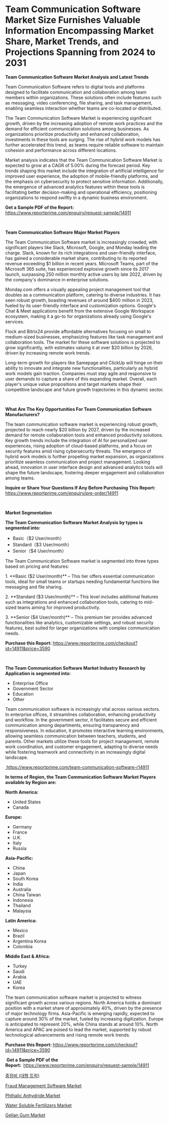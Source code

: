 <p><h1>Team Communication Software Market Size Furnishes Valuable Information Encompassing Market Share, Market Trends, and Projections Spanning from 2024 to 2031</h1></p><p><strong>Team Communication Software Market Analysis and Latest Trends</strong></p>
<p><p>Team Communication Software refers to digital tools and platforms designed to facilitate communication and collaboration among team members within organizations. These solutions often include features such as messaging, video conferencing, file sharing, and task management, enabling seamless interaction whether teams are co-located or distributed.</p><p>The Team Communication Software Market is experiencing significant growth, driven by the increasing adoption of remote work practices and the demand for efficient communication solutions among businesses. As organizations prioritize productivity and enhanced collaboration, investments in these tools are surging. The rise of hybrid work models has further accelerated this trend, as teams require reliable software to maintain cohesion and performance across different locations.</p><p>Market analysis indicates that the Team Communication Software Market is expected to grow at a CAGR of 5.00% during the forecast period. Key trends shaping this market include the integration of artificial intelligence for improved user experience, the adoption of mobile-friendly platforms, and the emphasis on cybersecurity to protect sensitive information. Additionally, the emergence of advanced analytics features within these tools is facilitating better decision-making and operational efficiency, positioning organizations to respond swiftly in a dynamic business environment.</p></p>
<p><strong>Get a Sample PDF of the Report:&nbsp;</strong> <a href="https://www.reportprime.com/enquiry/request-sample/14911">https://www.reportprime.com/enquiry/request-sample/14911</a></p>
<p>&nbsp;</p>
<p><strong>Team Communication Software Major Market Players</strong></p>
<p><p>The Team Communication Software market is increasingly crowded, with significant players like Slack, Microsoft, Google, and Monday leading the charge. Slack, known for its rich integrations and user-friendly interface, has gained a considerable market share, contributing to its reported revenue exceeding $1 billion in recent years. Microsoft Teams, part of the Microsoft 365 suite, has experienced explosive growth since its 2017 launch, surpassing 250 million monthly active users by late 2022, driven by the company's dominance in enterprise solutions.</p><p>Monday.com offers a visually appealing project management tool that doubles as a communication platform, catering to diverse industries. It has seen robust growth, boasting revenues of around $400 million in 2023, fueled by its user-friendly interface and customization options. Google's Chat & Meet applications benefit from the extensive Google Workspace ecosystem, making it a go-to for organizations already using Google's services.</p><p>Flock and Bitrix24 provide affordable alternatives focusing on small to medium-sized businesses, emphasizing features like task management and collaboration tools. The market for these software solutions is projected to grow significantly, with estimates valuing it at over $20 billion by 2026, driven by increasing remote work trends.</p><p>Long-term growth for players like Samepage and ClickUp will hinge on their ability to innovate and integrate new functionalities, particularly as hybrid work models gain traction. Companies must stay agile and responsive to user demands to capture a share of this expanding market. Overall, each player's unique value propositions and target markets shape their competitive landscape and future growth trajectories in this dynamic sector.</p></p>
<p>&nbsp;</p>
<p><strong>What Are The Key Opportunities For Team Communication Software Manufacturers?</strong></p>
<p><p>The team communication software market is experiencing robust growth, projected to reach nearly $20 billion by 2027, driven by the increased demand for remote collaboration tools and enhanced productivity solutions. Key growth trends include the integration of AI for personalized user experiences, rising adoption of cloud-based platforms, and a focus on security features amid rising cybersecurity threats. The emergence of hybrid work models is further propelling market expansion, as organizations prioritize seamless communication and project management. Looking ahead, innovation in user interface design and advanced analytics tools will shape the future landscape, fostering deeper engagement and collaboration among teams.</p></p>
<p><strong>Inquire or Share Your Questions If Any Before Purchasing This Report:</strong> <a href="https://www.reportprime.com/enquiry/pre-order/14911">https://www.reportprime.com/enquiry/pre-order/14911</a></p>
<p>&nbsp;</p>
<p><strong>Market Segmentation</strong></p>
<p><strong>The Team Communication Software Market Analysis by types is segmented into:</strong></p>
<p><ul><li>Basic（$2 User/month）</li><li>Standard（$3 User/month）</li><li>Senior（$4 User/month）</li></ul></p>
<p><p>The Team Communication Software market is segmented into three types based on pricing and features: </p><p>1. **Basic ($2 User/month)** – This tier offers essential communication tools, ideal for small teams or startups needing fundamental functions like messaging and file sharing. </p><p>2. **Standard ($3 User/month)** – This level includes additional features such as integrations and enhanced collaboration tools, catering to mid-sized teams aiming for improved productivity. </p><p>3. **Senior ($4 User/month)** – This premium tier provides advanced functionalities like analytics, customizable settings, and robust security features, best suited for larger organizations with complex communication needs.</p></p>
<p><strong>Purchase this Report:&nbsp;</strong><a href="https://www.reportprime.com/checkout?id=14911&price=3590">https://www.reportprime.com/checkout?id=14911&price=3590</a></p>
<p>&nbsp;</p>
<p><strong>The Team Communication Software Market Industry Research by Application is segmented into:</strong></p>
<p><ul><li>Enterprise Office</li><li>Government Sector</li><li>Education</li><li>Other</li></ul></p>
<p><p>Team communication software is increasingly vital across various sectors. In enterprise offices, it streamlines collaboration, enhancing productivity and workflow. In the government sector, it facilitates secure and efficient communication among departments, ensuring transparency and responsiveness. In education, it promotes interactive learning environments, allowing seamless communication between teachers, students, and parents. Other markets utilize these tools for project management, remote work coordination, and customer engagement, adapting to diverse needs while fostering teamwork and connectivity in an increasingly digital landscape.</p></p>
<p><a href="https://www.reportprime.com/team-communication-software-r14911">&nbsp;https://www.reportprime.com/team-communication-software-r14911</a></p>
<p><strong>In terms of Region, the Team Communication Software Market Players available by Region are:</strong></p>
<p>
    <p> <strong> North America: </strong>
        <ul>
            <li>United States</li>
            <li>Canada</li>
        </ul>
        </p> 
    <p> <strong> Europe: </strong>
        <ul>
            <li>Germany</li>
            <li>France</li>
            <li>U.K.</li>
            <li>Italy</li>
            <li>Russia</li>
        </ul>
        </p> 
    <p> <strong> Asia-Pacific: </strong>
        <ul>
            <li>China</li>
            <li>Japan</li>
            <li>South Korea</li>
            <li>India</li>
            <li>Australia</li>
            <li>China Taiwan</li>
            <li>Indonesia</li>
            <li>Thailand</li>
            <li>Malaysia</li>
        </ul>
        </p> 
    <p> <strong> Latin America: </strong>
        <ul>
            <li>Mexico</li>
            <li>Brazil</li>
            <li>Argentina Korea</li>
            <li>Colombia</li>
        </ul>
        </p> 
    <p> <strong> Middle East & Africa: </strong>
        <ul>
            <li>Turkey</li>
            <li>Saudi</li>
            <li>Arabia</li>
            <li>UAE</li>
            <li>Korea</li>
        </ul>
    </p>
    </p>
<p><p>The team communication software market is projected to witness significant growth across various regions. North America holds a dominant position with a market share of approximately 40%, driven by the presence of major technology firms. Asia-Pacific is emerging rapidly, expected to capture around 30% of the market, fueled by increasing digitization. Europe is anticipated to represent 20%, while China stands at around 10%. North America and APAC are poised to lead the market, supported by robust technological advancements and rising remote work trends.</p></p>
<p><strong>Purchase this Report: </strong><a href="https://www.reportprime.com/checkout?id=14911&price=3590">https://www.reportprime.com/checkout?id=14911&price=3590</a></p>
<p>&nbsp;<strong>Get a Sample PDF of the Report:&nbsp;&nbsp;</strong><a href="https://www.reportprime.com/enquiry/request-sample/14911">https://www.reportprime.com/enquiry/request-sample/14911</a></p>
<p><strong></strong></p>
<p><p><a href="https://medium.com/@trevorkruvalis5678/%EC%A4%91%EC%9E%A5%EB%B9%84-%EB%8C%80%ED%98%95-%ED%8A%B8%EB%9F%AD-%EC%8B%9C%EC%9E%A5%EC%97%90-%EB%8C%80%ED%95%9C-%EA%B8%80%EB%A1%9C%EB%B2%8C-%EC%8B%9C%EA%B0%81-%ED%8A%B8%EB%A0%8C%EB%93%9C-%EB%B0%8F-%EC%A0%84%EB%A7%9D-2024-2031-507f002bcb75">중장비 (대형 트럭)</a></p><p><a href="https://github.com/joannesouthgate/Market-Research-Report-List-5/blob/main/fraud-management-software-market.md">Fraud Management Software Market</a></p><p><a href="https://medium.com/@hesterorn/the-comprehensive-phthalic-anhydride-market-research-report-is-essential-for-understanding-014fd4ccefd1">Phthalic Anhydride Market</a></p><p><a href="https://issuu.com/reportprime-2/docs/water-soluble-fertilizers-market-si_ab10557d79c23b">Water Soluble Fertilizers Market</a></p><p><a href="https://medium.com/@hesterorn/the-gellan-gum-market-research-report-provides-an-in-depth-and-up-to-date-analysis-of-the-sector-92afdae7ea37">Gellan Gum Market</a></p></p>